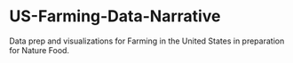 # US-Farming-Data-Narrative
Data prep and visualizations for Farming in the United States in preparation for Nature Food.
